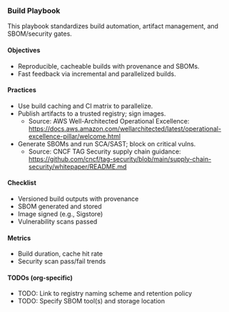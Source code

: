 ### Build Playbook

This playbook standardizes build automation, artifact management, and SBOM/security gates.

#### Objectives
- Reproducible, cacheable builds with provenance and SBOMs.
- Fast feedback via incremental and parallelized builds.

#### Practices
- Use build caching and CI matrix to parallelize.
- Publish artifacts to a trusted registry; sign images.
  - Source: AWS Well-Architected Operational Excellence: https://docs.aws.amazon.com/wellarchitected/latest/operational-excellence-pillar/welcome.html
- Generate SBOMs and run SCA/SAST; block on critical vulns.
  - Source: CNCF TAG Security supply chain guidance: https://github.com/cncf/tag-security/blob/main/supply-chain-security/whitepaper/README.md

#### Checklist
- Versioned build outputs with provenance
- SBOM generated and stored
- Image signed (e.g., Sigstore)
- Vulnerability scans passed

#### Metrics
- Build duration, cache hit rate
- Security scan pass/fail trends

#### TODOs (org-specific)
- TODO: Link to registry naming scheme and retention policy
- TODO: Specify SBOM tool(s) and storage location
